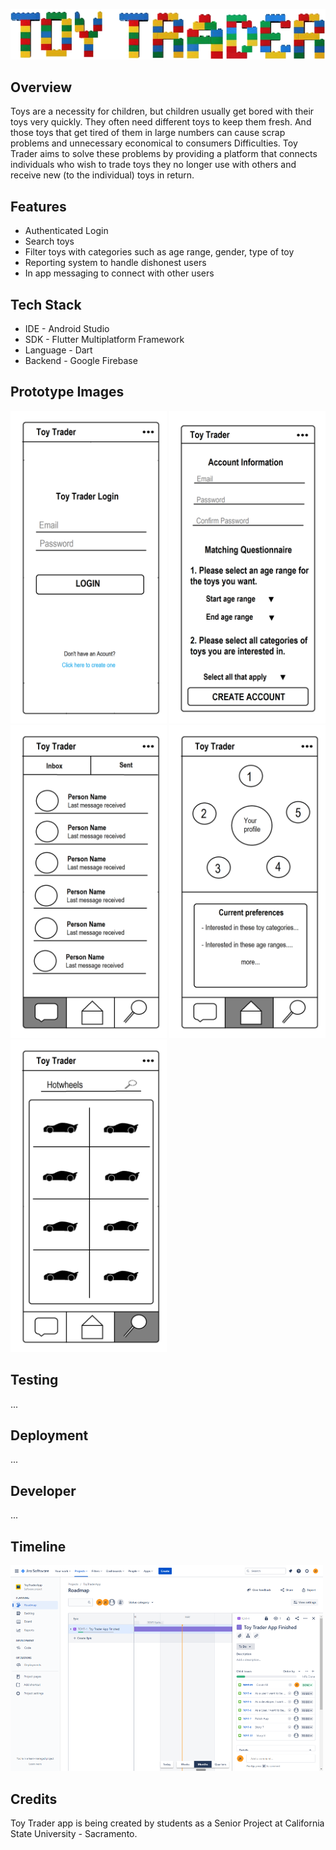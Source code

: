 
![](readmeImages/logo.png)

## Overview

Toys are a necessity for children, but children usually get bored with their toys very quickly. They often need different toys to keep them fresh. And those toys that get tired of them in large numbers can cause scrap problems and unnecessary economical to consumers Difficulties. Toy Trader aims to solve these problems by providing a platform that connects individuals who wish to trade toys they no longer use with others and receive new (to the individual) toys in return.

## Features

- Authenticated Login
- Search toys
- Filter toys with categories such as age range, gender, type of toy
- Reporting system to handle dishonest users
- In app messaging to connect with other users

## Tech Stack

-  IDE - Android Studio
-  SDK - Flutter Multiplatform Framework
-  Language - Dart
-  Backend - Google Firebase

## Prototype Images
<img src="https://github.com/JiahaoSac/ToyTraderApp-master/blob/master/readmeImages/prototype01.png" width="250"> 
<img src="https://github.com/JiahaoSac/ToyTraderApp-master/blob/master/readmeImages/prototype02.png" width="250">
<img src="https://github.com/JiahaoSac/ToyTraderApp-master/blob/master/readmeImages/prototype03.png" width="250">
<img src="https://github.com/JiahaoSac/ToyTraderApp-master/blob/master/readmeImages/prototype04.png" width="250">
<img src="https://github.com/JiahaoSac/ToyTraderApp-master/blob/master/readmeImages/prototype05.png" width="250">

## Testing
...

## Deployment
...

## Developer
...

## Timeline
<img src="https://github.com/JiahaoSac/ToyTraderApp-master/blob/master/readmeImages/TimeLine.png" width="500">

## Credits

Toy Trader app is being created by students as a Senior Project at California State University - Sacramento. 

